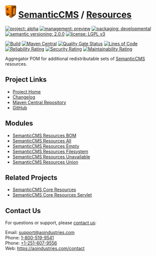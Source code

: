 # [<img src="ao-logo.png" alt="AO Logo" width="35" height="40">](https://github.com/ao-apps) [SemanticCMS](https://github.com/ao-apps/semanticcms) / [Resources](https://github.com/ao-apps/semanticcms-resources)

[![project: alpha](https://semanticcms.com/ao-badges/project-alpha.svg)](https://aoindustries.com/life-cycle#project-alpha)
[![management: preview](https://semanticcms.com/ao-badges/management-preview.svg)](https://aoindustries.com/life-cycle#management-preview)
[![packaging: developmental](https://semanticcms.com/ao-badges/packaging-developmental.svg)](https://aoindustries.com/life-cycle#packaging-developmental)  
[![semantic versioning: 2.0.0](https://semanticcms.com/ao-badges/semver-2.0.0.svg)](https://semver.org/spec/v2.0.0.html)
[![license: LGPL v3](https://semanticcms.com/ao-badges/license-lgpl-3.0.svg)](https://www.gnu.org/licenses/lgpl-3.0)

[![Build](https://github.com/ao-apps/semanticcms-resources/workflows/Build/badge.svg?branch=master)](https://github.com/ao-apps/semanticcms-resources/actions?query=workflow%3ABuild)
[![Maven Central](https://maven-badges.herokuapp.com/maven-central/com.semanticcms/semanticcms-resources/badge.svg)](https://maven-badges.herokuapp.com/maven-central/com.semanticcms/semanticcms-resources)
[![Quality Gate Status](https://sonarcloud.io/api/project_badges/measure?branch=master&project=com.semanticcms%3Asemanticcms-resources&metric=alert_status)](https://sonarcloud.io/dashboard?branch=master&id=com.semanticcms%3Asemanticcms-resources)
[![Lines of Code](https://sonarcloud.io/api/project_badges/measure?branch=master&project=com.semanticcms%3Asemanticcms-resources&metric=ncloc)](https://sonarcloud.io/component_measures?branch=master&id=com.semanticcms%3Asemanticcms-resources&metric=ncloc)  
[![Reliability Rating](https://sonarcloud.io/api/project_badges/measure?branch=master&project=com.semanticcms%3Asemanticcms-resources&metric=reliability_rating)](https://sonarcloud.io/component_measures?branch=master&id=com.semanticcms%3Asemanticcms-resources&metric=Reliability)
[![Security Rating](https://sonarcloud.io/api/project_badges/measure?branch=master&project=com.semanticcms%3Asemanticcms-resources&metric=security_rating)](https://sonarcloud.io/component_measures?branch=master&id=com.semanticcms%3Asemanticcms-resources&metric=Security)
[![Maintainability Rating](https://sonarcloud.io/api/project_badges/measure?branch=master&project=com.semanticcms%3Asemanticcms-resources&metric=sqale_rating)](https://sonarcloud.io/component_measures?branch=master&id=com.semanticcms%3Asemanticcms-resources&metric=Maintainability)

Aggregator POM for additional redistributable sets of [SemanticCMS](https://github.com/ao-apps/semanticcms) resources.

## Project Links
* [Project Home](https://semanticcms.com/resources/)
* [Changelog](https://semanticcms.com/resources/changelog)
* [Maven Central Repository](https://central.sonatype.com/artifact/com.semanticcms/semanticcms-resources)
* [GitHub](https://github.com/ao-apps/semanticcms-resources)

## Modules
* [SemanticCMS Resources BOM](https://github.com/ao-apps/semanticcms-resources-bom)
* [SemanticCMS Resources All](https://github.com/ao-apps/semanticcms-resources-all)
* [SemanticCMS Resources Empty](https://github.com/ao-apps/semanticcms-resources-empty)
* [SemanticCMS Resources Filesystem](https://github.com/ao-apps/semanticcms-resources-filesystem)
* [SemanticCMS Resources Unavailable](https://github.com/ao-apps/semanticcms-resources-unavailable)
* [SemanticCMS Resources Union](https://github.com/ao-apps/semanticcms-resources-union)

## Related Projects
* [SemanticCMS Core Resources](https://github.com/ao-apps/semanticcms-core-resources)
* [SemanticCMS Core Resources Servlet](https://github.com/ao-apps/semanticcms-core-resources-servlet)

## Contact Us
For questions or support, please [contact us](https://aoindustries.com/contact):

Email: [support@aoindustries.com](mailto:support@aoindustries.com)  
Phone: [1-800-519-9541](tel:1-800-519-9541)  
Phone: [+1-251-607-9556](tel:+1-251-607-9556)  
Web: https://aoindustries.com/contact
